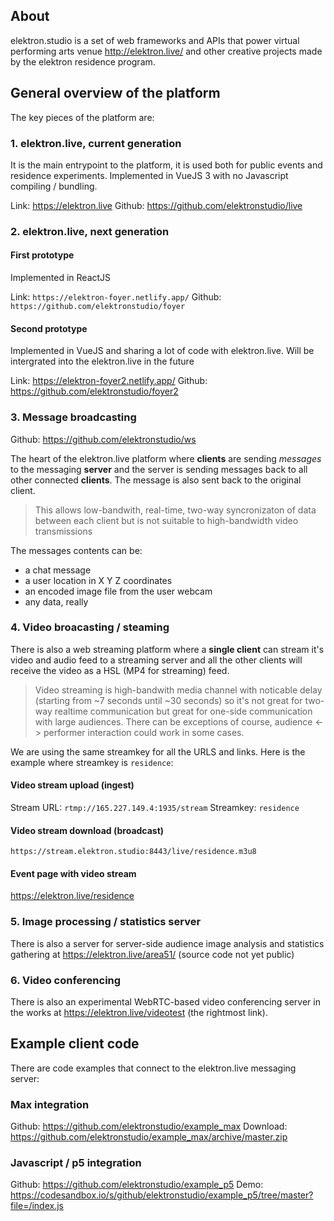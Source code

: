 ## About

elektron.studio is a set of web frameworks and APIs that power virtual performing arts venue http://elektron.live/ and other creative projects made by the elektron residence program.

## General overview of the platform

The key pieces of the platform are:

### 1. elektron.live, current generation

It is the main entrypoint to the platform, it is used both for public events and residence experiments. Implemented in VueJS 3 with no Javascript compiling / bundling.

Link: https://elektron.live
Github: https://github.com/elektronstudio/live

### 2. elektron.live, next generation

#### First prototype

Implemented in ReactJS

Link: `https://elektron-foyer.netlify.app/`
Github: `https://github.com/elektronstudio/foyer`

#### Second prototype

Implemented in VueJS and sharing a lot of code with elektron.live. Will be intergrated into the elektron.live in the future

Link: https://elektron-foyer2.netlify.app/
Github: https://github.com/elektronstudio/foyer2

### 3. Message broadcasting

Github: https://github.com/elektronstudio/ws

The heart of the elektron.live platform where **clients** are sending _messages_ to the messaging **server** and the server is sending messages back to all other connected **clients**. The message is also sent back to the original client.

> This allows low-bandwith, real-time, two-way syncronizaton of data between each client but is not suitable to high-bandwidth video transmissions

The messages contents can be:

- a chat message
- a user location in X Y Z coordinates
- an encoded image file from the user webcam
- any data, really

### 4. Video broacasting / steaming

There is also a web streaming platform where a **single client** can stream it's video and audio feed to a streaming server and all the other clients will receive the video as a HSL (MP4 for streaming) feed.

> Video streaming is high-bandwith media channel with noticable delay (starting from ~7 seconds until ~30 seconds) so it's not great for two-way realtime communication but great for one-side communication with large audiences. There can be exceptions of course, audience <-> performer interaction could work in some cases.

We are using the same streamkey for all the URLS and links. Here is the example where streamkey is `residence`:

#### Video stream upload (ingest)

Stream URL: `rtmp://165.227.149.4:1935/stream`
Streamkey: `residence`

#### Video stream download (broadcast)

`https://stream.elektron.studio:8443/live/residence.m3u8`

#### Event page with video stream

https://elektron.live/residence

### 5. Image processing / statistics server

There is also a server for server-side audience image analysis and statistics gathering at https://elektron.live/area51/ (source code not yet public)

### 6. Video conferencing

There is also an experimental WebRTC-based video conferencing server in the works at https://elektron.live/videotest (the rightmost link).

## Example client code

There are code examples that connect to the elektron.live messaging server:

### Max integration

Github: https://github.com/elektronstudio/example_max
Download: https://github.com/elektronstudio/example_max/archive/master.zip

### Javascript / p5 integration

Github: https://github.com/elektronstudio/example_p5
Demo: https://codesandbox.io/s/github/elektronstudio/example_p5/tree/master?file=/index.js
